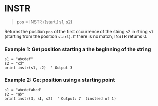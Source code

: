 # INSTR

> pos = INSTR ([start,] s1, s2)

Returns the position `pos` of the first occurrence of the string `s2` in string `s1` (starting from the position `start`). If there is no match, INSTR returns 0.

### Example 1: Get position starting a the beginning of the string

```
s1 = "abcdef"
s2 = "cd"
print instr(s1, s2)  ' Output 3
```

### Example 2: Get position using a starting point

```
s1 = "abcdefabcd"
s2 = "ab"
print instr(3, s1, s2)  ' Output: 7  (instead of 1)
```
